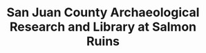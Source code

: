---
layout: repo
title: "San Juan County Archaeological Research and Library at Salmon Ruins "
id: 24309
permalink: repos/24309/
---